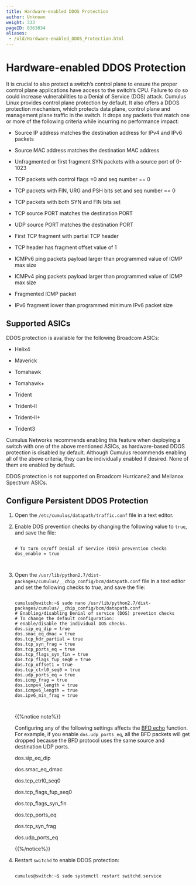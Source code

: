 ```yaml
---
title: Hardware-enabled DDOS Protection
author: Unknown
weight: 333
pageID: 8363034
aliases:
 - /old/Hardware-enabled_DDOS_Protection.html
---
```

# Hardware-enabled DDOS Protection

It is crucial to also protect a switch’s control plane to ensure the
proper control plane applications have access to the switch’s CPU.
Failure to do so could increase vulnerabilities to a Denial of Service
(DOS) attack. Cumulus Linux provides control plane protection by
default. It also offers a DDOS protection mechanism, which protects data
plane, control plane and management plane traffic in the switch. It
drops any packets that match one or more of the following criteria while
incurring no performance impact:

  - Source IP address matches the destination address for IPv4 and IPv6
    packets

  - Source MAC address matches the destination MAC address

  - Unfragmented or first fragment SYN packets with a source port of
    0-1023

  - TCP packets with control flags =0 and seq number == 0

  - TCP packets with FIN, URG and PSH bits set and seq number == 0

  - TCP packets with both SYN and FIN bits set

  - TCP source PORT matches the destination PORT

  - UDP source PORT matches the destination PORT

  - First TCP fragment with partial TCP header

  - TCP header has fragment offset value of 1

  - ICMPv6 ping packets payload larger than programmed value of ICMP max
    size

  - ICMPv4 ping packets payload larger than programmed value of ICMP max
    size

  - Fragmented ICMP packet

  - IPv6 fragment lower than programmed minimum IPv6 packet size

## Supported ASICs

DDOS protection is available for the following Broadcom ASICs:

  - Helix4

  - Maverick

  - Tomahawk

  - Tomahawk+

  - Trident

  - Trident-II

  - Trident-II+

  - Trident3

Cumulus Networks recommends enabling this feature when deploying a
switch with one of the above mentioned ASICs, as hardware-based DDOS
protection is disabled by default. Although Cumulus recommends enabling
all of the above criteria, they can be individually enabled if desired.
None of them are enabled by default.

DDOS protection is not supported on Broadcom Hurricane2 and Mellanox
Spectrum ASICs.

## Configure Persistent DDOS Protection

1.  Open the `/etc/cumulus/datapath/traffic.conf` file in a text editor.

2.  Enable DOS prevention checks by changing the following value to
    `true`, and save the file:
    
    ``` 
                       
    # To turn on/off Denial of Service (DOS) prevention checks
    dos_enable = true
       
        
    ```

3.  Open the
    `/usr/lib/python2.7/dist-packages/cumulus/__chip_config/bcm/datapath.conf`
    file in a text editor and set the following checks to *true*, and
    save the file:
    
    ``` 
                       
    cumulus@switch:~$ sudo nano /usr/lib/python2.7/dist-packages/cumulus/__chip_config/bcm/datapath.conf
    # Enabling/disabling Denial of service (DOS) prevetion checks
    # To change the default configuration:
    # enable/disable the individual DOS checks.
    dos.sip_eq_dip = true
    dos.smac_eq_dmac = true
    dos.tcp_hdr_partial = true
    dos.tcp_syn_frag = true
    dos.tcp_ports_eq = true
    dos.tcp_flags_syn_fin = true
    dos.tcp_flags_fup_seq0 = true
    dos.tcp_offset1 = true
    dos.tcp_ctrl0_seq0 = true
    dos.udp_ports_eq = true
    dos.icmp_frag = true
    dos.icmpv4_length = true
    dos.icmpv6_length = true
    dos.ipv6_min_frag = true
       
        
    ```
    
    {{%notice note%}}
    
    Configuring any of the following settings affects the [BFD
    echo](/old/Bidirectional_Forwarding_Detection_-_BFD.html) function.
    For example, if you enable `dos.udp_ports_eq`, all the BFD packets
    will get dropped because the BFD protocol uses the same source and
    destination UDP ports.
    
    dos.sip\_eq\_dip
    
    dos.smac\_eq\_dmac
    
    dos.tcp\_ctrl0\_seq0
    
    dos.tcp\_flags\_fup\_seq0
    
    dos.tcp\_flags\_syn\_fin
    
    dos.tcp\_ports\_eq
    
    dos.tcp\_syn\_frag
    
    dos.udp\_ports\_eq
    
    {{%/notice%}}

4.  Restart `switchd` to enable DDOS protection:
    
    ``` 
                       
    cumulus@switch:~$ sudo systemctl restart switchd.service
       
        
    ```
